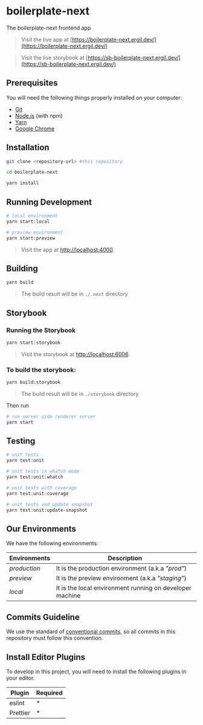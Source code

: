 # boilerplate-next

The boilerplate-next frontend app

> Visit the live app at [https://boilerplate-next.ergil.dev/](https://boilerplate-next.ergil.dev/)

> Visit the live storybook at [https://sb-boilerplate-next.ergil.dev/](https://sb-boilerplate-next.ergil.dev/)

## Prerequisites

You will need the following things properly installed on your computer:

- [Git](https://git-scm.com/)
- [Node.js](https://nodejs.org/) (with npm)
- [Yarn](https://yarnpkg.com/)
- [Google Chrome](https://google.com/chrome/)

## Installation

```bash
git clone <repository-url> #this repository

cd boilerplate-next

yarn install
```


## Running Development

```bash
# local environment
yarn start:local

# preview environment
yarn start:preview
```
> Visit the app at [http://localhost:4000](http://localhost:4000).

## Building

```bash
yarn build
```
> The build result will be in `./.next` directory

## Storybook

### Running the Storybook
```bash
yarn start:storybook
```
> Visit the storybook at [http://localhost:6006](http://localhost:6006).

### To build the storybook:
```bash
yarn build:storybook
```

> The build result will be in `./storybook` directory

Then run

```bash
# run server side renderer server
yarn start
```

## Testing

```bash
# unit tests
yarn test:unit

# unit tests in whatch mode
yarn test:unit:whatch

# unit tests with coverage
yarn test:unit:coverage

# unit tests and update snapshot
yarn test:unit:update-snapshot
```

## Our Environments

We have the following environments:

| Environments | Description                                              |
| ------------ | -------------------------------------------------------- |
| _production_ | It is the production environment (a.k.a _"prod"_)        |
| _preview_    | It is the preview environment (a.k.a _"staging"_)        |
| _local_      | It is the local environment running on developer machine |

## Commits Guideline

We use the standard of [conventional commits](https://www.conventionalcommits.org/), so all commits in this repository must follow this convention.

## Install Editor Plugins

To develop in this project, you will need to install the following plugins in your editor.

| Plugin   | Required |
| -------- | -------- |
| eslint   | \*       |
| Prettier | \*       |

